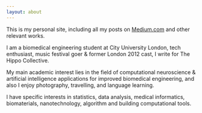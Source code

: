 ```yaml
---
layout: about
---
```


This is my personal site, including all my posts on [Medium.com](https://medium.com/@taylorhxu) and other relevant works.

I am a biomedical engineering student at City University London, tech enthusiast, music festival goer & former London 2012 cast, I write for The Hippo Collective.

My main academic interest lies in the field of computational neuroscience & artificial intelligence applications for improved biomedical engineering, and also I enjoy photography, travelling, and language learning.

I have specific interests in statistics, data analysis, medical informatics, biomaterials, nanotechnology, algorithm and building computational tools.